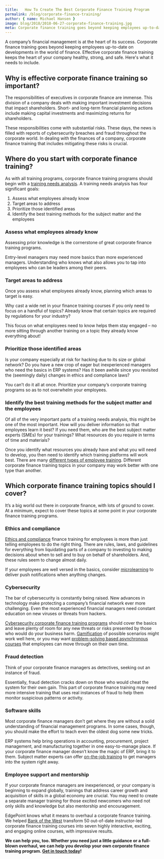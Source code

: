 ```yaml
---
title:   How To Create The Best Corporate Finance Training Program
permalink: /blog/corporate-finance-training/
author: { name: Michael Hansen }
image: blog/2018/2018-06-27-corporate-finance-training.jpg
meta: Corporate finance training goes beyond keeping employees up-to-date on developments in the world of finance. Here's what it needs to include.
---
```


A company’s financial management is at the heart of its success. Corporate finance training goes beyond keeping employees up-to-date on developments in the world of finance. Effective corporate finance training keeps the heart of your company healthy, strong, and safe. Here's what it needs to include.

## Why is effective corporate finance training so important?

The responsibilities of executives in corporate finance are immense. This division of a company deals with making important investment decisions that impact shareholders. Short- and long-term financial planning actions include making capital investments and maximizing returns for shareholders.

These responsibilities come with substantial risks. These days, the news is filled with reports of cybersecurity breaches and fraud throughout the corporate world. In dealing with the finances of a company, corporate finance training that includes mitigating these risks is crucial.

## Where do you start with corporate finance training?

As with all training programs, corporate finance training programs should begin with a [training needs analysis](/blog/training-needs-analysis/). A training needs analysis has four significant goals:

1. Assess what employees already know
2. Target areas to address
3. Prioritize those identified areas
4. Identify the best training methods for the subject matter and the employees

### Assess what employees already know

Assessing prior knowledge is the cornerstone of great corporate finance training programs.

Entry-level managers may need more basics than more experienced managers. Understanding who knows what also allows you to tap into employees who can be leaders among their peers.

### Target areas to address

Once you assess what employees already know, planning which areas to target is easy.

Why cast a wide net in your finance training courses if you only need to focus on a handful of topics? Already know that certain topics are required by regulations for your industry?

This focus on what employees need to know helps them stay engaged – no more sitting through another training on a topic they already know everything about!

### Prioritize those identified areas

Is your company especially at risk for hacking due to its size or global network? Do you have a new crop of eager but inexperienced managers who need the basics in ERP systems? Has it been awhile since you revisited the (seemingly daily) changes in ethics and compliance laws?

You can’t do it all at once. Prioritize your company’s corporate training programs so as to not overwhelm your employees.

### Identify the best training methods for the subject matter and the employees

Of all of the very important parts of a training needs analysis, this might be one of the most important. How will you deliver information so that employees learn it best? If you need them, who are the best subject matter experts (SMEs) for your trainings? What resources do you require in terms of time and materials?

Once you identify what resources you already have and what you will need to develop, you then need to identify which training platforms will work best. There are many [different types of employee training](/blog/top-10-types-of-employee-training/). Different corporate finance training topics in your company may work better with one type than another.

## Which corporate finance training topics should I cover?

It’s a big world out there in corporate finance, with lots of ground to cover. At a minimum, expect to cover these topics at some point in your corporate finance training programs.

### Ethics and compliance

[Ethics and compliance](/blog/ethics-training-for-employees/) finance training for employees is more than just telling employees to do the right thing. There are rules, laws, and guidelines for everything from liquidating parts of a company to investing to making decisions about when to sell and to buy on behalf of shareholders. And, these rules seem to change almost daily.

If your employees are well versed in the basics, consider [microlearning](/blog/microlearning/) to deliver push notifications when anything changes.

### Cybersecurity

The bar of cybersecurity is constantly being raised. New advances in technology make protecting a company’s financial network ever more challenging. Even the most experienced financial managers need constant education on new viruses or threats from hackers.

[Cybersecurity corporate finance training programs](/blog/cyber-security-training/) should cover the basics and leave plenty of room for any new threats or risks presented by those who would do your business harm. [Gamification](/blog/gamification-in-elearning/) of possible scenarios might work well here, or you may want [problem-solving based asynchronous courses](/blog/instructor-led-training-vs-elearning/) that employees can move through on their own time.

### Fraud detection

Think of your corporate finance managers as detectives, seeking out an instance of fraud.

Essentially, fraud detection cracks down on those who would cheat the system for their own gain. This part of corporate finance training may need more intensive training that uses real instances of fraud to help them monitor suspicious patterns or activity.

### Software skills

Most corporate finance managers don’t get where they are without a solid understanding of financial management programs. In some cases, though, you should make the effort to teach even the oldest dog some new tricks.

ERP systems help bring operations in accounting, procurement, project management, and manufacturing together in one easy-to-manage place. If your corporate finance manager doesn’t know the magic of ERP, bring it to them. Subject matter experts can offer [on-the-job training](/blog/on-the-job-training-advantages/) to get managers into the system right away.

### Employee support and mentorship

If your corporate finance managers are inexperienced, or your company is beginning to expand globally, trainings that address career growth and acquisition of skills in a global economy are crucial. You may need to create a separate manager training for those excited newcomers who need not only skills and knowledge but also mentorship and encouragement.

EdgePoint knows what it means to overhaul a corporate finance training. We helped [Bank of the West](/story/botw/) transform 50 out-of-date instructor-led corporate finance training courses into seven highly interactive, exciting, and engaging online courses, with impressive results.

<strong>We can help you, too. Whether you need just a little guidance or a full-blown overhaul, we can help you develop your own corporate finance training program. [Get in touch today](/contact/)!</strong>
